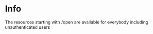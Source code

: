 # Info
The resources starting with /open are available for
everybody including unauthenticated users 